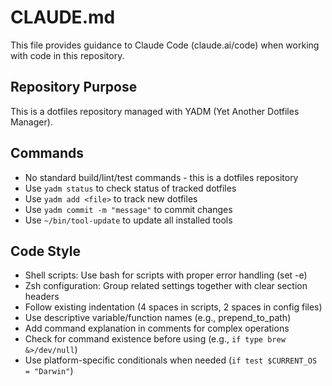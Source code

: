 # CLAUDE.md

This file provides guidance to Claude Code (claude.ai/code) when working with code in this repository.

## Repository Purpose
This is a dotfiles repository managed with YADM (Yet Another Dotfiles Manager).

## Commands
- No standard build/lint/test commands - this is a dotfiles repository
- Use `yadm status` to check status of tracked dotfiles
- Use `yadm add <file>` to track new dotfiles
- Use `yadm commit -m "message"` to commit changes
- Use `~/bin/tool-update` to update all installed tools

## Code Style
- Shell scripts: Use bash for scripts with proper error handling (set -e)
- Zsh configuration: Group related settings together with clear section headers
- Follow existing indentation (4 spaces in scripts, 2 spaces in config files)
- Use descriptive variable/function names (e.g., prepend_to_path)
- Add command explanation in comments for complex operations
- Check for command existence before using (e.g., `if type brew &>/dev/null`)
- Use platform-specific conditionals when needed (`if test $CURRENT_OS = "Darwin"`)